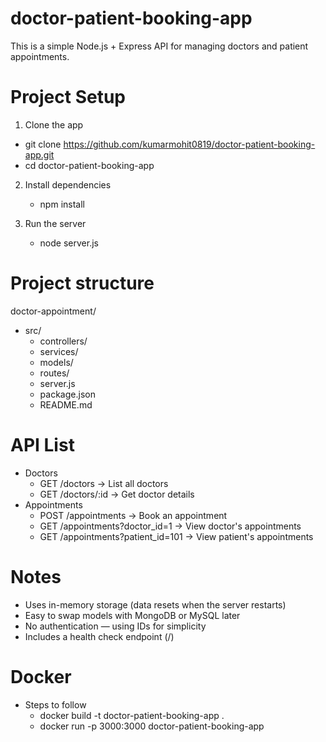 # doctor-patient-booking-app

This is a simple Node.js + Express API for managing doctors and patient appointments.

# Project Setup

1. Clone the app

- git clone https://github.com/kumarmohit0819/doctor-patient-booking-app.git
- cd doctor-patient-booking-app

2. Install dependencies

   - npm install

3. Run the server

   - node server.js

# Project structure

doctor-appointment/

- src/
  - controllers/
  - services/
  - models/
  - routes/
  - server.js
  - package.json
  - README.md

# API List

- Doctors
  - GET /doctors -> List all doctors
  - GET /doctors/:id -> Get doctor details
- Appointments
  - POST /appointments -> Book an appointment
  - GET /appointments?doctor_id=1 -> View doctor's appointments
  - GET /appointments?patient_id=101 -> View patient's appointments

# Notes

- Uses in-memory storage (data resets when the server restarts)
- Easy to swap models with MongoDB or MySQL later
- No authentication — using IDs for simplicity
- Includes a health check endpoint (/)

# Docker

- Steps to follow
  - docker build -t doctor-patient-booking-app .
  - docker run -p 3000:3000 doctor-patient-booking-app
